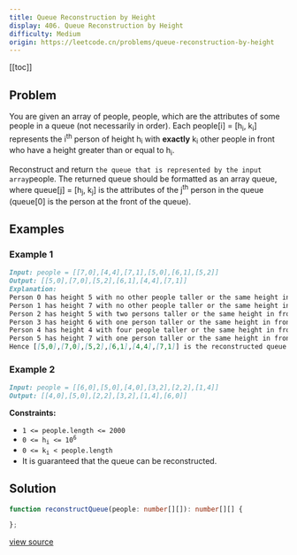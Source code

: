 ```yaml
---
title: Queue Reconstruction by Height
display: 406. Queue Reconstruction by Height
difficulty: Medium
origin: https://leetcode.cn/problems/queue-reconstruction-by-height
---
```


[[toc]]

## Problem

You are given an array of people, people, which are the attributes of some people in a queue (not necessarily in order). Each people[i] = [h<sub>i</sub>, k<sub>i</sub>] represents the i<sup>th</sup> person of height h<sub>i</sub> with **exactly** k<sub>i</sub> other people in front who have a height greater than or equal to h<sub>i</sub>.

Reconstruct and return `the queue that is represented by the input array`people. The returned queue should be formatted as an array queue, where queue[j] = [h<sub>j</sub>, k<sub>j</sub>] is the attributes of the j<sup>th</sup> person in the queue (queue[0] is the person at the front of the queue).

## Examples

### Example 1

```md
Input: people = [[7,0],[4,4],[7,1],[5,0],[6,1],[5,2]]
Output: [[5,0],[7,0],[5,2],[6,1],[4,4],[7,1]]
Explanation:
Person 0 has height 5 with no other people taller or the same height in front.
Person 1 has height 7 with no other people taller or the same height in front.
Person 2 has height 5 with two persons taller or the same height in front, which is person 0 and 1.
Person 3 has height 6 with one person taller or the same height in front, which is person 1.
Person 4 has height 4 with four people taller or the same height in front, which are people 0, 1, 2, and 3.
Person 5 has height 7 with one person taller or the same height in front, which is person 1.
Hence [[5,0],[7,0],[5,2],[6,1],[4,4],[7,1]] is the reconstructed queue.
```

### Example 2

```md
Input: people = [[6,0],[5,0],[4,0],[3,2],[2,2],[1,4]]
Output: [[4,0],[5,0],[2,2],[3,2],[1,4],[6,0]]
```

**Constraints:**

- <code>1 &lt;= people.length &lt;= 2000</code>
- <code>0 &lt;= h<sub>i</sub> &lt;= 10<sup>6</sup></code>
- <code>0 &lt;= k<sub>i</sub> &lt; people.length</code>
- It is guaranteed that the queue can be reconstructed.

## Solution

```ts
function reconstructQueue(people: number[][]): number[][] {

};
```

[view source](https://leetcode.cn/problems/queue-reconstruction-by-height)
